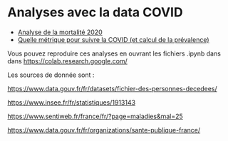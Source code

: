 # Analyses avec la data COVID

- [Analyse de la mortalité 2020](DRAFT_Analyse%20de%20la%20mortalit%C3%A9%202020.pdf)
- [Quelle métrique pour suivre la COVID (et calcul de la prévalence)](DRAFT_Quelle%20m%C3%A9trique%20pour%20suivre%20la%20COVID.pdf)

Vous pouvez reproduire ces analyses en ouvrant les fichiers .ipynb dans dans https://colab.research.google.com/

Les sources de donnée sont :

https://www.data.gouv.fr/fr/datasets/fichier-des-personnes-decedees/

https://www.insee.fr/fr/statistiques/1913143

https://www.sentiweb.fr/france/fr/?page=maladies&mal=25

https://www.data.gouv.fr/fr/organizations/sante-publique-france/
